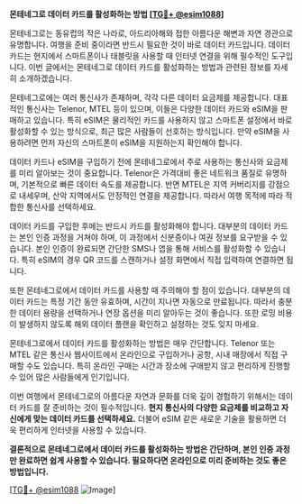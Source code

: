 **몬테네그로 데이터 카드를 활성화하는 방법 [[TG💪+ @esim1088](https://t.me/s/esim1088)]**

몬테네그로는 동유럽의 작은 나라로, 아드리아해와 접한 아름다운 해변과 자연 경관으로 유명합니다. 여행을 준비 중이라면 반드시 필요한 것이 바로 데이터 카드입니다. 데이터 카드는 현지에서 스마트폰이나 태블릿을 사용할 때 인터넷 연결을 위해 필수적인 도구입니다. 이번 글에서는 몬테네그로 데이터 카드를 활성화하는 방법과 관련된 정보를 자세히 소개하겠습니다.

몬테네그로에는 여러 통신사가 존재하며, 각각 다른 데이터 요금제를 제공합니다. 대표적인 통신사는 Telenor, MTEL 등이 있으며, 이들은 다양한 데이터 카드와 eSIM을 판매하고 있습니다. 특히 eSIM은 물리적인 카드를 사용하지 않고 스마트폰 설정에서 바로 활성화할 수 있는 방식으로, 최근 많은 사람들이 선호하는 방식입니다. 만약 eSIM을 사용하려면 먼저 자신의 스마트폰이 eSIM을 지원하는지 확인해야 합니다.

데이터 카드나 eSIM을 구입하기 전에 몬테네그로에서 주로 사용하는 통신사와 요금제를 미리 알아보는 것이 중요합니다. Telenor은 가격대비 좋은 네트워크 품질로 유명하며, 기본적으로 빠른 데이터 속도를 제공합니다. 반면 MTEL은 지역 커버리지를 강점으로 내세우며, 산악 지역에서도 안정적인 연결을 제공합니다. 따라서 여행 목적에 따라 적합한 통신사를 선택하세요.

데이터 카드를 구입한 후에는 반드시 카드를 활성화해야 합니다. 대부분의 데이터 카드는 본인 인증 과정을 거쳐야 하며, 이 과정에서 신분증이나 여권 정보를 요구받을 수 있습니다. 본인 인증이 완료되면 간단한 SMS나 앱을 통해 서비스를 활성화할 수 있습니다. 특히 eSIM의 경우 QR 코드를 스캔하거나 설정 화면에서 직접 입력하여 연결하면 됩니다.

또한 몬테네그로에서 데이터 카드를 사용할 때 주의해야 할 점이 있습니다. 대부분의 데이터 카드는 특정 기간 동안 유효하며, 시간이 지나면 자동으로 만료됩니다. 따라서 충분한 데이터 용량을 선택하거나 연장 옵션을 미리 알아두는 것이 좋습니다. 또한 로밍 비용이 발생하지 않도록 해외 데이터 플랜을 확인하고 설정하는 것도 잊지 마세요.

몬테네그로에서 데이터 카드를 활성화하는 방법은 매우 간단합니다. Telenor 또는 MTEL 같은 통신사 웹사이트에서 온라인으로 구입하거나 공항, 시내 매장에서 직접 구매할 수도 있습니다. 특히 온라인 구매는 시간과 장소에 구애받지 않고 편리하게 진행할 수 있어 많은 사람들에게 인기입니다.

이번 여행에서 몬테네그로의 아름다운 자연과 문화를 더욱 깊이 경험하기 위해서는 데이터 카드를 잘 준비하는 것이 필수적입니다. **현지 통신사의 다양한 요금제를 비교하고 자신에게 맞는 데이터 카드를 선택하세요.** 더불어 eSIM 같은 새로운 기술을 활용하면 더욱 편리하게 인터넷을 사용할 수 있습니다.

**결론적으로 몬테네그로에서 데이터 카드를 활성화하는 방법은 간단하며, 본인 인증 과정만 완료하면 쉽게 사용할 수 있습니다. 필요하다면 온라인으로 미리 준비하는 것도 좋은 방법입니다.**

[[TG💪+ @esim1088](https://t.me/s/esim1088) ![Image](https://i.postimg.cc/Y0z9fWf4/image.png)]